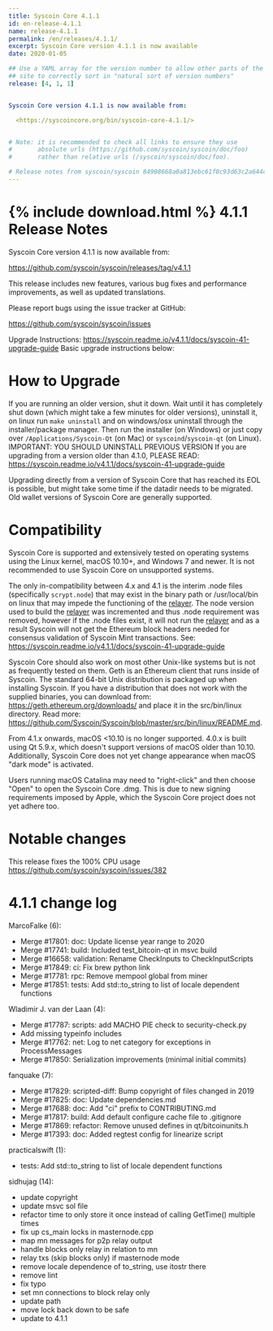 ```yaml
---
title: Syscoin Core 4.1.1
id: en-release-4.1.1
name: release-4.1.1
permalink: /en/releases/4.1.1/
excerpt: Syscoin Core version 4.1.1 is now available
date: 2020-01-05

## Use a YAML array for the version number to allow other parts of the
## site to correctly sort in "natural sort of version numbers"
release: [4, 1, 1]


Syscoin Core version 4.1.1 is now available from:

  <https://syscoincore.org/bin/syscoin-core-4.1.1/>


# Note: it is recommended to check all links to ensure they use
#       absolute urls (https://github.com/syscoin/syscoin/doc/foo)
#       rather than relative urls (/syscoin/syscoin/doc/foo).

# Release notes from syscoin/syscoin 84908668a0a813ebc61f0c93d63c2a644c677d42
---
```

{% include download.html %}
4.1.1 Release Notes
======================

Syscoin Core version 4.1.1 is now available from:

  https://github.com/syscoin/syscoin/releases/tag/v4.1.1

This release includes new features, various bug fixes and performance
improvements, as well as updated translations.

Please report bugs using the issue tracker at GitHub:

  <https://github.com/syscoin/syscoin/issues>


Upgrade Instructions: https://syscoin.readme.io/v4.1.1/docs/syscoin-41-upgrade-guide
Basic upgrade instructions below:

How to Upgrade
==============

If you are running an older version, shut it down. Wait until it has completely
shut down (which might take a few minutes for older versions), uninstall it, on linux run `make uninstall` and on windows/osx uninstall through the installer/package manager. Then run the
installer (on Windows) or just copy over `/Applications/Syscoin-Qt` (on Mac)
or `syscoind`/`syscoin-qt` (on Linux). IMPORTANT: YOU SHOULD UNINSTALL PREVIOUS VERSION
If you are upgrading from a version older than 4.1.0, PLEASE READ: https://syscoin.readme.io/v4.1.1/docs/syscoin-41-upgrade-guide

Upgrading directly from a version of Syscoin Core that has reached its EOL is
possible, but might take some time if the datadir needs to be migrated.  Old
wallet versions of Syscoin Core are generally supported.

Compatibility
==============

Syscoin Core is supported and extensively tested on operating systems using
the Linux kernel, macOS 10.10+, and Windows 7 and newer. It is not recommended
to use Syscoin Core on unsupported systems.

The only in-compatibility between 4.x and 4.1 is the interim .node files 
(specifically `scrypt.node`) that may exist in the binary path or /usr/local/bin
 on linux that may impede the functioning of the [relayer](https://github.com/Syscoin/relayer).
The node version used to build the [relayer](https://github.com/Syscoin/relayer) 
was incremented and thus .node requirement was removed, however if the .node files 
exist, it will not run the [relayer](https://github.com/Syscoin/relayer) and as a
result Syscoin will not get the Ethereum block headers needed for consensus 
validation of Syscoin Mint transactions. 
See: https://syscoin.readme.io/v4.1.1/docs/syscoin-41-upgrade-guide

Syscoin Core should also work on most other Unix-like systems but is not
as frequently tested on them. Geth is an Ethereum client that runs inside of Syscoin.
The standard 64-bit Unix distribution is packaged up when installing Syscoin. If you
have a distribution that does not work with the supplied binaries, you can download from:
https://geth.ethereum.org/downloads/ and place it in the src/bin/linux directory. Read more:
https://github.com/Syscoin/Syscoin/blob/master/src/bin/linux/README.md.

From 4.1.x onwards, macOS <10.10 is no longer supported. 4.0.x is
built using Qt 5.9.x, which doesn't support versions of macOS older than
10.10. Additionally, Syscoin Core does not yet change appearance when
macOS "dark mode" is activated.

Users running macOS Catalina may need to "right-click" and then choose "Open"
to open the Syscoin Core .dmg. This is due to new signing requirements
imposed by Apple, which the Syscoin Core project does not yet adhere too.

Notable changes
===============

This release fixes the 100% CPU usage https://github.com/syscoin/syscoin/issues/382

4.1.1 change log
=================

MarcoFalke (6):
- Merge #17801: doc: Update license year range to 2020
- Merge #17741: build: Included test_bitcoin-qt in msvc build
- Merge #16658: validation: Rename CheckInputs to CheckInputScripts
- Merge #17849: ci: Fix brew python link
- Merge #17781: rpc: Remove mempool global from miner
- Merge #17851: tests: Add std::to_string to list of locale dependent functions

Wladimir J. van der Laan (4):
- Merge #17787: scripts: add MACHO PIE check to security-check.py
- Add missing typeinfo includes
- Merge #17762: net: Log to net category for exceptions in ProcessMessages
- Merge #17850: Serialization improvements (minimal initial commits)

fanquake (7):
- Merge #17829: scripted-diff: Bump copyright of files changed in 2019
- Merge #17825: doc: Update dependencies.md
- Merge #17688: doc: Add "ci" prefix to CONTRIBUTING.md
- Merge #17817: build: Add default configure cache file to .gitignore
- Merge #17869: refactor: Remove unused defines in qt/bitcoinunits.h
- Merge #17393: doc: Added regtest config for linearize script

practicalswift (1):
- tests: Add std::to_string to list of locale dependent functions

sidhujag (14):
- update copyright
- update msvc sol file
- refactor time to only store it once instead of calling GetTime() multiple times
- fix up cs_main locks in masternode.cpp
- map mn messages for p2p relay output
- handle blocks only relay in relation to mn
- relay txs (skip blocks only) if masternode mode
- remove locale dependence of to_string, use itostr there
- remove lint
- fix typo
- set mn connections to block relay only
- update path
- move lock back down to be safe
- update to 4.1.1

